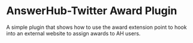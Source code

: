 AnswerHub-Twitter Award Plugin
======================

A simple plugin that shows how to use the award extension point to hook into an external website to assign awards to AH users.